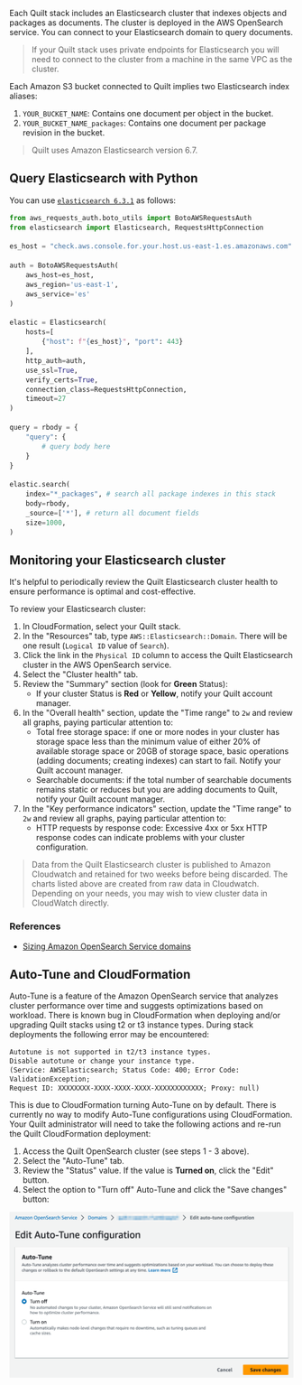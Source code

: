 <!-- markdownlint-disable -->

Each Quilt stack includes an Elasticsearch cluster that indexes
objects and packages as documents. The cluster is deployed in the
AWS OpenSearch service. You can connect to your Elasticsearch
domain to query documents.

> If your Quilt stack uses private endpoints for Elasticsearch you will need to
> connect to the cluster from a machine in the same VPC as the cluster.

Each Amazon S3 bucket connected to Quilt implies two Elasticsearch index aliases:
1. `YOUR_BUCKET_NAME`: Contains one document per object in the bucket.
2. `YOUR_BUCKET_NAME_packages`: Contains one document per package revision in the bucket.

> Quilt uses Amazon Elasticsearch version 6.7.

## Query Elasticsearch with Python

You can use [`elasticsearch
6.3.1`](https://elasticsearch-py.readthedocs.io/en/6.3.1/) as
follows:

<!--pytest.mark.skip-->
```python
from aws_requests_auth.boto_utils import BotoAWSRequestsAuth
from elasticsearch import Elasticsearch, RequestsHttpConnection

es_host = "check.aws.console.for.your.host.us-east-1.es.amazonaws.com"

auth = BotoAWSRequestsAuth(
    aws_host=es_host,
    aws_region='us-east-1',
    aws_service='es'
)

elastic = Elasticsearch(
    hosts=[
        {"host": f"{es_host}", "port": 443}
    ],
    http_auth=auth,
    use_ssl=True,
    verify_certs=True,
    connection_class=RequestsHttpConnection,
    timeout=27
)

query = rbody = {
    "query": {
        # query body here
    }
}

elastic.search(
    index="*_packages", # search all package indexes in this stack
    body=rbody,
    _source=['*'], # return all document fields
    size=1000,
)
```

## Monitoring your Elasticsearch cluster

It's helpful to periodically review the Quilt Elasticsearch cluster
health to ensure performance is optimal and cost-effective.

To review your Elasticsearch cluster:

1. In CloudFormation, select your Quilt stack.
1. In the "Resources" tab, type `AWS::Elasticsearch::Domain`. There
will be one result (`Logical ID` value of `Search`).
1. Click the link in the `Physical ID` column to access the Quilt
Elasticsearch cluster in the AWS OpenSearch service.
1. Select the "Cluster health" tab.
1. Review the "Summary" section (look for **Green** Status):
   - If your cluster Status is **Red** or **Yellow**, notify your Quilt account manager.
1. In the "Overall health" section, update the "Time range" to `2w`
and review all graphs, paying particular attention to:
    - Total free storage space: if one or more nodes in your cluster
    has storage space less than the minimum value of either 20% of
    available storage space or 20GB of storage space, basic operations
    (adding documents; creating indexes) can start to fail. Notify your
    Quilt account manager.
    - Searchable documents: if the total number of searchable documents
    remains static or reduces but you are adding documents to Quilt,
    notify your Quilt account manager.
1. In the "Key performance indicators" section, update the "Time
range" to `2w` and review all graphs, paying particular attention
to:
    - HTTP requests by response code: Excessive 4xx or 5xx HTTP
    response codes can indicate problems with your cluster
    configuration.

> Data from the Quilt Elasticsearch cluster is published to Amazon
Cloudwatch and retained for two weeks before being discarded. The
charts listed above are created from raw data in Cloudwatch. Depending
on your needs, you may wish to view cluster data in CloudWatch
directly.

### References

- [Sizing Amazon OpenSearch Service
domains](https://docs.aws.amazon.com/opensearch-service/latest/developerguide/sizing-domains.html)

## Auto-Tune and CloudFormation

Auto-Tune is a feature of the Amazon OpenSearch service that analyzes
cluster performance over time and suggests optimizations based on
workload. There is known bug in CloudFormation when deploying and/or
upgrading Quilt stacks using t2 or t3 instance types. During stack
deployments the following error may be encountered:

```
Autotune is not supported in t2/t3 instance types.
Disable autotune or change your instance type.
(Service: AWSElasticsearch; Status Code: 400; Error Code: ValidationException;
Request ID: XXXXXXXX-XXXX-XXXX-XXXX-XXXXXXXXXXXX; Proxy: null)
```

This is due to CloudFormation turning Auto-Tune on by default. There
is currently no way to modify Auto-Tune configurations using
CloudFormation. Your Quilt administrator will need to take the following
actions and re-run the Quilt CloudFormation deployment:

1. Access the Quilt OpenSearch cluster (see steps 1 - 3 above).
1. Select the "Auto-Tune" tab.
1. Review the "Status" value. If the value is **Turned on**, click the "Edit" button.
1. Select the option to "Turn off" Auto-Tune and click the "Save changes" button:

![Auto-Tune configuration](../imgs/elastic-search-autotune.png)

